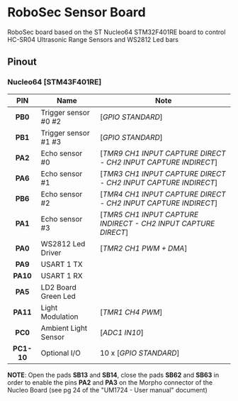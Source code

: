 # RoboSec Sensor Board

RoboSec board based on the ST Nucleo64 STM32F401RE board to control HC-SR04 Ultrasonic Range Sensors and WS2812 Led bars

## Pinout

### Nucleo64 [STM43F401RE]
| PIN         | Name               	| Note                                                             	|
|:-----------:|---------------------|-------------------------------------------------------------------|
| **PB0**     |Trigger sensor #0 #2	| [*GPIO STANDARD*] 																								|
| **PB1**     |Trigger sensor #1 #3	| [*GPIO STANDARD*] 																								|
| **PA2**     |Echo sensor #0      	| [*TMR9 CH1 INPUT CAPTURE DIRECT - CH2 INPUT CAPTURE INDIRECT*]		|
| **PA6**     |Echo sensor #1      	| [*TMR3 CH1 INPUT CAPTURE DIRECT - CH2 INPUT CAPTURE INDIRECT*]		|
| **PB6**     |Echo sensor #2      	| [*TMR4 CH1 INPUT CAPTURE DIRECT - CH2 INPUT CAPTURE INDIRECT*]		|
| **PA1**     |Echo sensor #3      	| [*TMR5 CH1 INPUT CAPTURE INDIRECT - CH2 INPUT CAPTURE DIRECT*]		|
| **PA0**     |WS2812 Led Driver   	| [*TMR2 CH1 PWM + DMA*]																						|
| **PA9**     |USART 1 TX					 	|																																		|
| **PA10**    |USART 1 RX					 	|																																		|
| **PA5**     |LD2 Board Green Led 	|																																		|
| **PA11**    |Light Modulation    	| [*TMR1 CH4 PWM*]																									|
| **PC0**     |Ambient Light Sensor	| [*ADC1 IN10*]																											|
| **PC1-10**	|Optional I/O					|	10 x [*GPIO STANDARD*]																						|

**NOTE**: Open the pads **SB13** and **SB14**, close the pads **SB62** and **SB63** in order to enable the pins **PA2** and **PA3** on the Morpho connector of the Nucleo Board (see pg 24 of the "UM1724 - User manual" document)
